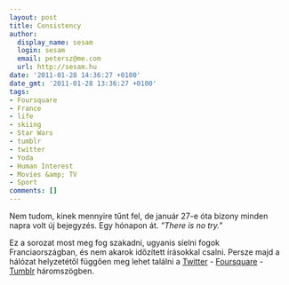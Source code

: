 ```yaml
---
layout: post
title: Consistency
author:
  display_name: sesam
  login: sesam
  email: petersz@me.com
  url: http://sesam.hu
date: '2011-01-28 14:36:27 +0100'
date_gmt: '2011-01-28 13:36:27 +0100'
tags:
- Foursquare
- France
- life
- skiing
- Star Wars
- tumblr
- twitter
- Yoda
- Human Interest
- Movies &amp; TV
- Sport
comments: []
---
```


Nem tudom, kinek mennyire tűnt fel, de január 27-e óta bizony minden napra volt új bejegyzés. Egy hónapon át. _"There is no try."_

Ez a sorozat most meg fog szakadni, ugyanis síelni fogok Franciaországban, és nem akarok időzített írásokkal csalni. Persze majd a hálózat helyzetétől függően meg lehet találni a [Twitter](http://twitter.com/sesam) \- [Foursquare](http://foursquare.com/sesam) \- [Tumblr](http://s3s4m.tumblr.com) háromszögben.
